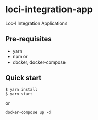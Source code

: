 # loci-integration-app
Loc-I Integration Applications

## Pre-requisites 

* yarn
* npm
or 
* docker, docker-compose

## Quick start

```
$ yarn install
$ yarn start
```
or 
```
docker-compose up -d 
```
